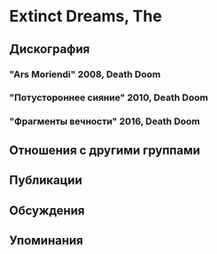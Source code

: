 # Extinct Dreams, The



## Дискография

### "Ars Moriendi" 2008, Death Doom



### "Потустороннее сияние" 2010, Death Doom



### "Фрагменты вечности" 2016, Death Doom




## Отношения с другими группами


## Публикации


## Обсуждения


## Упоминания

